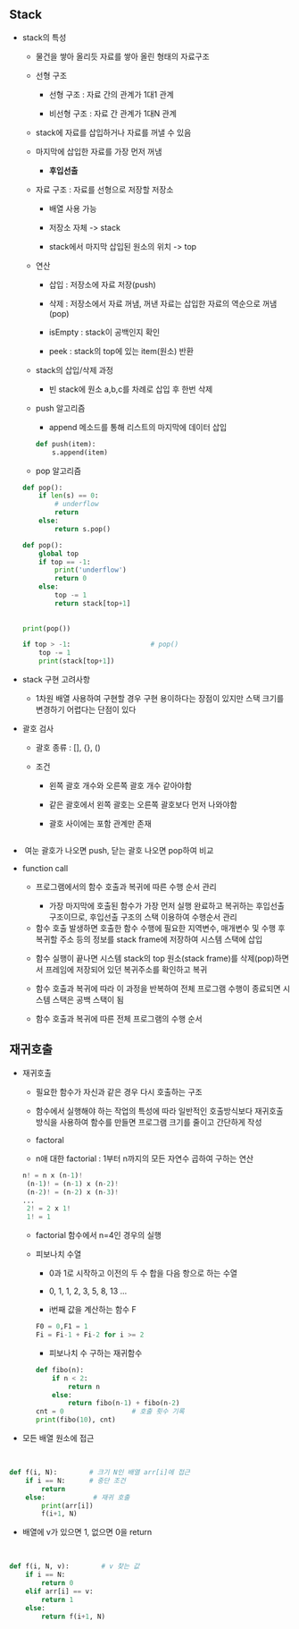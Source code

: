 ## Stack

- stack의 특성
  
  - 물건을 쌓아 올리듯 자료를 쌓아 올린 형태의 자료구조
  
  - 선형 구조
    
    - 선형 구조 : 자료 간의 관계가 1대1 관계
    
    - 비선형 구조 : 자료 간 관계가 1대N 관계
  
  - stack에 자료를 삽입하거나 자료를 꺼낼 수 있음
  
  - 마지막에 삽입한 자료를 가장 먼저 꺼냄
    
    - **후입선출**
  
  - 자료 구조 : 자료를 선형으로 저장할 저장소
    
    - 배열 사용 가능
    
    - 저장소 자체 -> stack
    
    - stack에서 마지막 삽입된 원소의 위치 -> top
  
  - 연산
    
    - 삽입 : 저장소에 자료 저장(push)
    
    - 삭제 : 저장소에서 자료 꺼냄, 꺼낸 자료는 삽입한 자료의 역순으로 꺼냄(pop)
    
    - isEmpty : stack이 공백인지 확인
    
    - peek : stack의 top에 있는 item(원소) 반환
  
  - stack의 삽입/삭제 과정
    
    - 빈 stack에 원소 a,b,c를 차례로 삽입 후 한번 삭제
  
  <img src="file:///C:/Users/SSAFY/AppData/Roaming/marktext/images/2025-02-13-09-13-39-image.png" title="" alt="" data-align="center">
  
  - push 알고리즘
    
    - append 메소드를 통해 리스트의 마지막에 데이터 삽입
    
    ```python
    def push(item):
        s.append(item)
    ```
  
  - pop 알고리즘
  
  ```python
  def pop():
      if len(s) == 0:
          # underflow
          return
      else:
          return s.pop()
  ```
  
  ```python
  def pop():
      global top
      if top == -1:
          print('underflow')
          return 0
      else:
          top -= 1
          return stack[top+1]
      
      
  print(pop())
  
  if top > -1:                    # pop()
      top -= 1
      print(stack[top+1])
  ```

- stack 구현 고려사항
  
  - 1차원 배열 사용하여 구현할 경우 구현 용이하다는 장점이 있지만 스택 크기를 변경하기 어렵다는 단점이 있다

- 괄호 검사
  
  - 괄호 종류 : [], {}, ()
  
  - 조건
    
    - 왼쪽 괄호 개수와 오른쪽 괄호 개수 같아야함
    
    - 같은 괄호에서 왼쪽 괄호는 오른쪽 괄호보다 먼저 나와야함
    
    - 괄호  사이에는 포함 관계만 존재

<img src="file:///C:/Users/SSAFY/AppData/Roaming/marktext/images/2025-02-13-09-46-18-image.png" title="" alt="" data-align="center">

-  여눈 괄호가 나오면 push, 닫는 괄호 나오면 pop하여 비교

- function call
  
  - 프로그램에서의 함수 호출과 복귀에 따른 수행 순서 관리
    
    - 가장 마지막에 호출된 함수가 가장 먼저 실행 완료하고 복귀하는 후입선출 구조이므로, 후입선출 구조의 스택 이용하여 수행순서 관리
  
  <img src="file:///C:/Users/SSAFY/AppData/Roaming/marktext/images/2025-02-13-10-13-03-image.png" title="" alt="" data-align="center">
  
  - 함수 호출 발생하면 호출한 함수 수행에 필요한 지역변수, 매개변수 및 수행 후 복귀할 주소 등의 정보를 stack frame에 저장하여 시스템 스택에 삽입
  
  <img src="file:///C:/Users/SSAFY/AppData/Roaming/marktext/images/2025-02-13-10-14-05-image.png" title="" alt="" data-align="center">
  
  - 함수 실행이 끝나면 시스템 stack의 top 원소(stack frame)를 삭제(pop)하면서 프레임에 저장되어 있던 복귀주소를 확인하고 복귀
  
  - 함수 호출과 복귀에 따라 이 과정을 반복하여 전체 프로그램 수행이 종료되면 시스템 스택은 공백 스택이 됨
  
  <img title="" src="file:///C:/Users/SSAFY/AppData/Roaming/marktext/images/2025-02-13-10-21-34-image.png" alt="" data-align="center">
  
  - 함수 호출과 복귀에 따른 전체 프로그램의 수행 순서
  
  <img src="file:///C:/Users/SSAFY/AppData/Roaming/marktext/images/2025-02-13-10-21-58-image.png" title="" alt="" data-align="center">



## 재귀호출

- 재귀호출 
  
  - 필요한 함수가 자신과 같은 경우 다시 호출하는 구조
  
  - 함수에서 실행해야 하는 작업의 특성에 따라 일반적인 호출방식보다 재귀호출방식을 사용하여 함수를 만들면 프로그램 크기를 줄이고 간단하게 작성
  
  - factoral
  
  - n애 대한 factorial : 1부터 n까지의 모든 자연수 곱하여 구하는 연산
  
  ```python
  n! = n x (n-1)!
   (n-1)! = (n-1) x (n-2)!
   (n-2)! = (n-2) x (n-3)!
  ...
   2! = 2 x 1!
   1! = 1
  ```
  
  - factorial 함수에서 n=4인 경우의 실행
  
  <img src="file:///C:/Users/SSAFY/AppData/Roaming/marktext/images/2025-02-13-10-27-50-image.png" title="" alt="" data-align="center">
  
  - 피보나치 수열
    
    - 0과 1로 시작하고 이전의 두 수 합을 다음 항으로 하는 수열
    
    - 0, 1, 1, 2, 3, 5, 8, 13 ...
    
    - i번째 값을 계산하는 함수 F
    
    ```python
    F0 = 0,F1 = 1
    Fi = Fi-1 + Fi-2 for i >= 2
    ```
    
    - 피보나치 수 구하는 재귀함수
    
    ```python
    def fibo(n):
        if n < 2:
            return n
        else:
            return fibo(n-1) + fibo(n-2) 
    cnt = 0                 # 호출 횟수 기록
    print(fibo(10), cnt)
    ```

- 모든 배열 원소에 접근

<img src="file:///C:/Users/SSAFY/AppData/Roaming/marktext/images/2025-02-13-10-37-46-image.png" title="" alt="" data-align="center">

<img src="file:///C:/Users/SSAFY/AppData/Roaming/marktext/images/2025-02-13-10-41-57-image.png" title="" alt="" data-align="center">

```python
def f(i, N):        # 크기 N인 배열 arr[i]에 접근
    if i == N:      # 중단 조건
        return
    else:            # 재귀 호출
        print(arr[i])
        f(i+1, N)
```

- 배열에 v가 있으면 1, 없으면 0을 return

<img src="file:///C:/Users/SSAFY/AppData/Roaming/marktext/images/2025-02-13-10-42-44-image.png" title="" alt="" data-align="center">

<img src="file:///C:/Users/SSAFY/AppData/Roaming/marktext/images/2025-02-13-10-46-22-image.png" title="" alt="" data-align="center">

```python
def f(i, N, v):        # v 찾는 값
    if i == N:
        return 0
    elif arr[i] == v:
        return 1
    else:
        return f(i+1, N)
```
